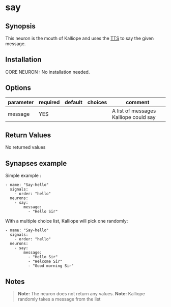 # say

## Synopsis

This neuron is the mouth of Kalliope and uses the [TTS](../../Docs/tts.md) to say the given message.

## Installation

CORE NEURON : No installation needed.  

## Options

| parameter | required | default | choices | comment                                |
|-----------|----------|---------|---------|----------------------------------------|
| message   | YES      |         |         | A list of messages Kalliope could say  |

## Return Values

No returned values

## Synapses example

Simple example : 

```
- name: "Say-hello"
  signals:
    - order: "hello"
  neurons:
    - say:
        message:
          - "Hello Sir"     
```

With a multiple choice list, Kalliope will pick one randomly:

```
- name: "Say-hello"
  signals:
    - order: "hello"
  neurons:
    - say:
        message:
          - "Hello Sir"
          - "Welcome Sir"
          - "Good morning Sir"
```


## Notes

> **Note:** The neuron does not return any values.
> **Note:** Kalliope randomly takes a message from the list 

